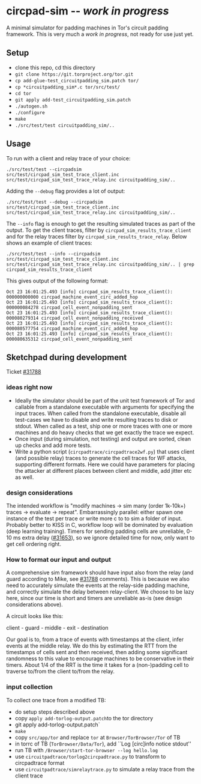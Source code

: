 # circpad-sim -- *work in progress*
A minimal simulator for padding machines in Tor's circuit padding framework.
This is very much a *work in progress*, not ready for use just yet. 

## Setup
- clone this repo, cd this directory
- `git clone https://git.torproject.org/tor.git`
- `cp add-glue-test_circuitpadding_sim.patch tor/`
- `cp *circuitpadding_sim*.c tor/src/test/`
- `cd tor`
- `git apply add-test_circuitpadding_sim.patch`
- `./autogen.sh`
- `./configure`
- `make`
- `./src/test/test circuitpadding_sim/..`

## Usage
To run with a client and relay trace of your choice:

`./src/test/test --circpadsim src/test/circpad_sim_test_trace_client.inc src/test/circpad_sim_test_trace_relay.inc circuitpadding_sim/..`

Adding the `--debug` flag provides a lot of output:

`./src/test/test --debug --circpadsim src/test/circpad_sim_test_trace_client.inc src/test/circpad_sim_test_trace_relay.inc circuitpadding_sim/..`

The `--info` flag is enough to get the resulting simulated traces as part of the
output. To get the client traces, filter by `circpad_sim_results_trace_client`
and for the relay traces filter by `circpad_sim_results_trace_relay`. Below
shows an example of client traces:

`./src/test/test --info --circpadsim src/test/circpad_sim_test_trace_client.inc src/test/circpad_sim_test_trace_relay.inc circuitpadding_sim/.. | grep circpad_sim_results_trace_client`

This gives output of the following format:

```
Oct 23 16:01:25.493 [info] circpad_sim_results_trace_client(): 000000000000 circpad_machine_event_circ_added_hop
Oct 23 16:01:25.493 [info] circpad_sim_results_trace_client(): 000000084278 circpad_cell_event_nonpadding_sent
Oct 23 16:01:25.493 [info] circpad_sim_results_trace_client(): 000080279314 circpad_cell_event_nonpadding_received
Oct 23 16:01:25.493 [info] circpad_sim_results_trace_client(): 000080577754 circpad_machine_event_circ_added_hop
Oct 23 16:01:25.493 [info] circpad_sim_results_trace_client(): 000080635312 circpad_cell_event_nonpadding_sent
```

## Sketchpad during development
Ticket [#31788](https://trac.torproject.org/projects/tor/ticket/31788)

### ideas right now
- Ideally the simulator should be part of the unit test framework of Tor and
  callable from a standalone executable with arguments for specifying the input
  traces. When called from the standalone executable, disable all test-cases we
  have to disable and write resulting traces to disk or stdout. When called as a
  test, ship one or more traces with one or more machines and do heavy checks
  that we get exactly the trace we expect.
- Once input (during simulation, not testing) and output are sorted, clean up
  checks and add more tests. 
- Write a python script (`circpadtrace/circpadtrace2wf.py`) that uses client
  (and possible relay) traces to generate the cell traces for WF attacks,
  supporting different formats. Here we could have parameters for placing the
  attacker at different places between client and middle, add jitter etc as
  well.

### design considerations
The intended workflow is "modify machines -> sim many (order 1k-10k+) traces ->
evaluate -> repeat". Embarrassingly parallel: either spawn one instance of the
test per trace or write more c to to sim a folder of input. Probably better to
KISS in C, workflow loop will be dominated by evaluation (deep learning
training). Timers for sending padding cells are unreliable, 0-10 ms extra delay
([#31653](https://trac.torproject.org/projects/tor/ticket/31653)), so we ignore
detailed time for now, only want to get cell ordering right.

### How to format our input and output
A comprehensive sim framework should have input also from the relay (and guard
according to Mike, see
[#31788](https://trac.torproject.org/projects/tor/ticket/31788) comments). This
is because we also need to accurately simulate the events at the relay-side
padding machine, and correctly simulate the delay between relay-client. We
choose to be lazy here, since our time is short and timers are unreliable as-is
(see design considerations above). 

A circuit looks like this:

client - guard - middle - exit - destination

Our goal is to, from a trace of events with timestamps at the client, infer
events at the middle relay. We do this by estimating the RTT from the timestamps
of cells sent and then received, then adding some significant randomness to this
value to encourage machines to be conservative in their timers. About 1/4 of the
RRT is the time it takes for a (non-)padding cell to traverse to/from the client
to/from the relay.

### input collection
To collect one trace from a modified TB:
- do setup steps described above
- copy `apply add-torlog-output.patch`to the tor directory
- git apply add-torlog-output.patch`
- `make`
- copy `src/app/tor` and replace `tor` at `Browser/TorBrowser/Tor` of TB
- in torrc of TB (`TorBrowser/Data/Tor`), add ``Log [circ]info notice stdout''
- run TB with `/Browser/start-tor-browser --log hello.log`
- use `circuitpadtrace/torlog2circpadtrace.py` to transform to circpadtrace format
- use `circuitpadtrace/simrelaytrace.py` to simulate a relay trace from the
  client trace
